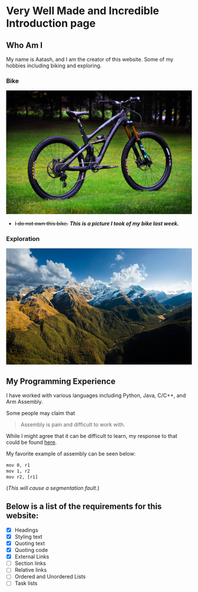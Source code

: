 # Very Well Made and Incredible Introduction page

## Who Am I
My name is Aatash, and I am the creator of this website. Some of my hobbies including biking and exploring.

### Bike 
![Bike](/source/bike.jpg)

* ~~I do not own this bike.~~ ***This is a picture I took of my bike last week.***

### Exploration
![Mountain](/source/mountain.jpg)



## My Programming Experience

I have worked with various languages including Python, Java, C/C++, and Arm Assembly.

Some people may claim that

> Assembly is pain and difficult to work with.

While I might agree that it can be difficult to learn, my response to that could be found [here](https://github.com/AAP127/cse110-lab-reports/tree/newbranch#readme).

My favorite example of assembly can be seen below:

```
mov 0, r1
mov 1, r2
mov r2, [r1]
```
(_This will cause a segmentation fault._)



## Below is a list of the requirements for this website:

- [x] Headings
- [x] Styling text
- [x] Quoting text
- [x] Quoting code
- [x] External Links
- [ ] Section links
- [ ] Relative links 
- [ ] Ordered and Unordered Lists
- [ ] Task lists